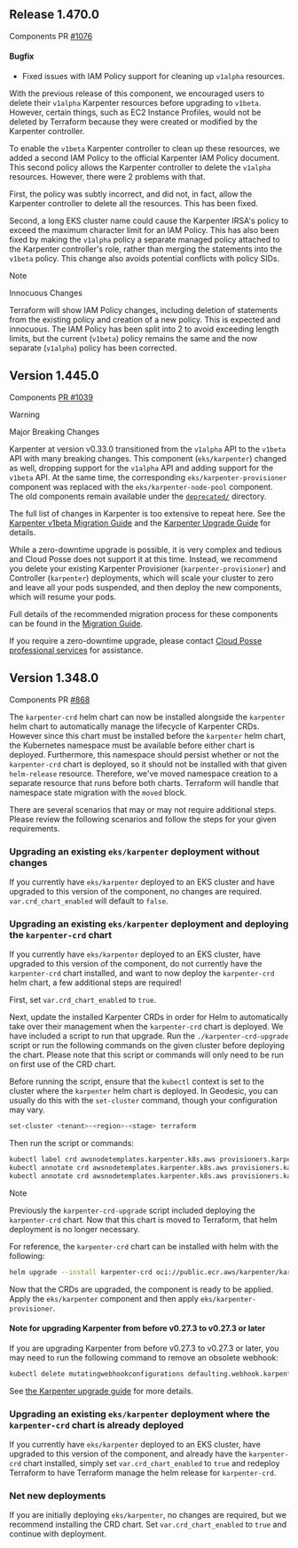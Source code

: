 ## Release 1.470.0

Components PR [#1076](https://github.com/cloudposse/terraform-aws-components/pull/1076)

#### Bugfix

- Fixed issues with IAM Policy support for cleaning up `v1alpha` resources.

With the previous release of this component, we encouraged users to delete their `v1alpha` Karpenter resources before
upgrading to `v1beta`. However, certain things, such as EC2 Instance Profiles, would not be deleted by Terraform because
they were created or modified by the Karpenter controller.

To enable the `v1beta` Karpenter controller to clean up these resources, we added a second IAM Policy to the official
Karpenter IAM Policy document. This second policy allows the Karpenter controller to delete the `v1alpha` resources.
However, there were 2 problems with that.

First, the policy was subtly incorrect, and did not, in fact, allow the Karpenter controller to delete all the
resources. This has been fixed.

Second, a long EKS cluster name could cause the Karpenter IRSA's policy to exceed the maximum character limit for an IAM
Policy. This has also been fixed by making the `v1alpha` policy a separate managed policy attached to the Karpenter
controller's role, rather than merging the statements into the `v1beta` policy. This change also avoids potential
conflicts with policy SIDs.

> [!NOTE]
>
> Innocuous Changes
>
> Terraform will show IAM Policy changes, including deletion of statements from the existing policy and creation of a
> new policy. This is expected and innocuous. The IAM Policy has been split into 2 to avoid exceeding length limits, but
> the current (`v1beta`) policy remains the same and the now separate (`v1alpha`) policy has been corrected.

## Version 1.445.0

Components [PR #1039](https://github.com/cloudposse/terraform-aws-components/pull/1039)

> [!WARNING]
>
> Major Breaking Changes
>
> Karpenter at version v0.33.0 transitioned from the `v1alpha` API to the `v1beta` API with many breaking changes. This
> component (`eks/karpenter`) changed as well, dropping support for the `v1alpha` API and adding support for the
> `v1beta` API. At the same time, the corresponding `eks/karpenter-provisioner` component was replaced with the
> `eks/karpenter-node-pool` component. The old components remain available under the
> [`deprecated/`](https://github.com/cloudposse/terraform-aws-components/tree/main/deprecated) directory.

The full list of changes in Karpenter is too extensive to repeat here. See the
[Karpenter v1beta Migration Guide](https://karpenter.sh/v0.32/upgrading/v1beta1-migration/) and the
[Karpenter Upgrade Guide](https://karpenter.sh/docs/upgrading/upgrade-guide/) for details.

While a zero-downtime upgrade is possible, it is very complex and tedious and Cloud Posse does not support it at this
time. Instead, we recommend you delete your existing Karpenter Provisioner (`karpenter-provisioner`) and Controller
(`karpenter`) deployments, which will scale your cluster to zero and leave all your pods suspended, and then deploy the
new components, which will resume your pods.

Full details of the recommended migration process for these components can be found in the
[Migration Guide](https://github.com/cloudposse/terraform-aws-components/blob/main/modules/eks/karpenter/docs/v1alpha-to-v1beta-migration.md).

If you require a zero-downtime upgrade, please contact
[Cloud Posse professional services](https://cloudposse.com/services/) for assistance.

## Version 1.348.0

Components PR [#868](https://github.com/cloudposse/terraform-aws-components/pull/868)

The `karpenter-crd` helm chart can now be installed alongside the `karpenter` helm chart to automatically manage the
lifecycle of Karpenter CRDs. However since this chart must be installed before the `karpenter` helm chart, the
Kubernetes namespace must be available before either chart is deployed. Furthermore, this namespace should persist
whether or not the `karpenter-crd` chart is deployed, so it should not be installed with that given `helm-release`
resource. Therefore, we've moved namespace creation to a separate resource that runs before both charts. Terraform will
handle that namespace state migration with the `moved` block.

There are several scenarios that may or may not require additional steps. Please review the following scenarios and
follow the steps for your given requirements.

### Upgrading an existing `eks/karpenter` deployment without changes

If you currently have `eks/karpenter` deployed to an EKS cluster and have upgraded to this version of the component, no
changes are required. `var.crd_chart_enabled` will default to `false`.

### Upgrading an existing `eks/karpenter` deployment and deploying the `karpenter-crd` chart

If you currently have `eks/karpenter` deployed to an EKS cluster, have upgraded to this version of the component, do not
currently have the `karpenter-crd` chart installed, and want to now deploy the `karpenter-crd` helm chart, a few
additional steps are required!

First, set `var.crd_chart_enabled` to `true`.

Next, update the installed Karpenter CRDs in order for Helm to automatically take over their management when the
`karpenter-crd` chart is deployed. We have included a script to run that upgrade. Run the `./karpenter-crd-upgrade`
script or run the following commands on the given cluster before deploying the chart. Please note that this script or
commands will only need to be run on first use of the CRD chart.

Before running the script, ensure that the `kubectl` context is set to the cluster where the `karpenter` helm chart is
deployed. In Geodesic, you can usually do this with the `set-cluster` command, though your configuration may vary.

```bash
set-cluster <tenant>-<region>-<stage> terraform
```

Then run the script or commands:

```bash
kubectl label crd awsnodetemplates.karpenter.k8s.aws provisioners.karpenter.sh app.kubernetes.io/managed-by=Helm --overwrite
kubectl annotate crd awsnodetemplates.karpenter.k8s.aws provisioners.karpenter.sh meta.helm.sh/release-name=karpenter-crd --overwrite
kubectl annotate crd awsnodetemplates.karpenter.k8s.aws provisioners.karpenter.sh meta.helm.sh/release-namespace=karpenter --overwrite
```

> [!NOTE]
>
> Previously the `karpenter-crd-upgrade` script included deploying the `karpenter-crd` chart. Now that this chart is
> moved to Terraform, that helm deployment is no longer necessary.
>
> For reference, the `karpenter-crd` chart can be installed with helm with the following:
>
> ```bash
> helm upgrade --install karpenter-crd oci://public.ecr.aws/karpenter/karpenter-crd --version "$VERSION" --namespace karpenter
> ```

Now that the CRDs are upgraded, the component is ready to be applied. Apply the `eks/karpenter` component and then apply
`eks/karpenter-provisioner`.

#### Note for upgrading Karpenter from before v0.27.3 to v0.27.3 or later

If you are upgrading Karpenter from before v0.27.3 to v0.27.3 or later, you may need to run the following command to
remove an obsolete webhook:

```bash
kubectl delete mutatingwebhookconfigurations defaulting.webhook.karpenter.sh
```

See [the Karpenter upgrade guide](https://karpenter.sh/v0.32/upgrading/upgrade-guide/#upgrading-to-v0273) for more
details.

### Upgrading an existing `eks/karpenter` deployment where the `karpenter-crd` chart is already deployed

If you currently have `eks/karpenter` deployed to an EKS cluster, have upgraded to this version of the component, and
already have the `karpenter-crd` chart installed, simply set `var.crd_chart_enabled` to `true` and redeploy Terraform to
have Terraform manage the helm release for `karpenter-crd`.

### Net new deployments

If you are initially deploying `eks/karpenter`, no changes are required, but we recommend installing the CRD chart. Set
`var.crd_chart_enabled` to `true` and continue with deployment.
